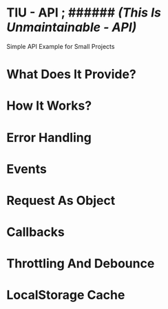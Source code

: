 # TIU - API ; ###### *(This Is Unmaintainable - API)*


Simple API Example for Small Projects

# What Does It Provide?


# How It Works?





# Error Handling



# Events


# Request As Object


# Callbacks


# Throttling And Debounce

# LocalStorage Cache
